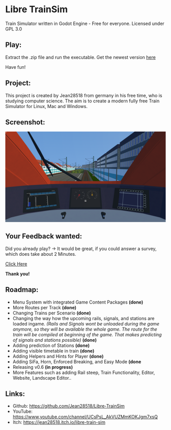 # Libre TrainSim
Train Simulator written in Godot Engine - Free for everyone. Licensed under GPL 3.0

## Play:
Extract the .zip file and run the executable.
Get the newest version [here](https://github.com/Jean28518/LibreTrainSim/releases)

Have fun!

## Project:
This project is created by Jean28518 from germany in his free time, who is studying computer science. The aim is to create a modern fully free Train Simulator for Linux, Mac and Windows.

## Screenshot:
![Screenshot](screenshot.png)

## Your Feedback wanted:
Did you already play? -> It would be great, if you could answer a survey, which does take about 2 Minutes.

[Click Here](https://docs.google.com/forms/d/10eUjAZTn8tG8QG7Cv-DHkD1_F-86bH7ekJPyxUYxbY0/)

**Thank you!**

## Roadmap:
- Menu System with integrated Game Content Packages **(done)**
- More Routes per Track **(done)**
- Changing Trains per Scenario **(done)**
- Changing the way how the upcoming rails, signals, and stations are loaded ingame. *(Rails and Signals wont be unloaded during the game anymore, so they will be available the whole game. The route for the train will be compiled at beginning of the game. That makes predicting of signals and stations possible)* **(done)**
- Adding prediction of Stations **(done)**
- Adding visible timetable in train **(done)**
- Adding Helpers and Hints for Player **(done)**
- Adding SiFa, Horn, Enforced Breaking, and Easy Mode **(done**
- Releasing v0.6 **(in progress)**
- More Features such as adding Rail steep, Train Functionality, Editor, Website, Landscape Editor..

## Links:
- Github: https://github.com/Jean28518/Libre-TrainSim
- YouTube: https://www.youtube.com/channel/UCsPsL_AkVUZMmKOKJgm7xsQ
- Itch: https://jean28518.itch.io/libre-train-sim

